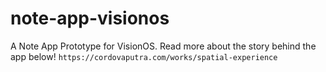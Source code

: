 # note-app-visionos

A Note App Prototype for VisionOS. Read more about the story behind the app below!
```https://cordovaputra.com/works/spatial-experience```
